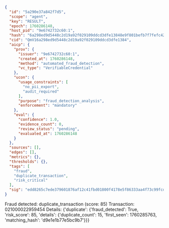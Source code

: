 ```json
{
  "id": "5a290e37a842f7d5",
  "scope": "agent",
  "key": "RESULT",
  "epoch": 1760286148,
  "host_pid": "9e6742732c60:1",
  "hash": "6a298ed9d5448c2d19a92f029109ddcd3dfe13848e9f801befb7f7fefc425437",
  "cid": "QmV16a298ed9d5448c2d19a92f029109ddcd3dfe1384",
  "aicp": {
    "prov": {
      "issuer": "9e6742732c60:1",
      "created_at": 1760286148,
      "method": "automated_fraud_detection",
      "vc_type": "VerifiableCredential"
    },
    "ucon": {
      "usage_constraints": [
        "no_pii_export",
        "audit_required"
      ],
      "purpose": "fraud_detection_analysis",
      "enforcement": "mandatory"
    },
    "eval": {
      "confidence": 1.0,
      "evidence_count": 0,
      "review_status": "pending",
      "evaluated_at": 1760286148
    }
  },
  "sources": [],
  "edges": [],
  "metrics": {},
  "thresholds": {},
  "tags": [
    "fraud",
    "duplicate_transaction",
    "risk_critical"
  ],
  "sig": "edd8265c7ede379601876af12c41fbd01800f4178e5f86333aa4f73c99fcd923"
}
```

Fraud detected: duplicate_transaction (score: 85)
Transaction: 021000022959454
Details: {'duplicate': {'fraud_detected': True, 'risk_score': 85, 'details': {'duplicate_count': 15, 'first_seen': 1760285763, 'matching_hash': 'd9e1e1b77e5bc9b7'}}}